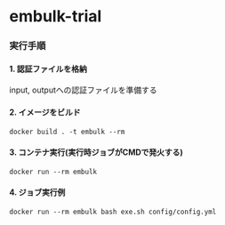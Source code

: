 # embulk-trial

### 実行手順

#### 1. 認証ファイルを格納
input, outputへの認証ファイルを準備する
#### 2. イメージをビルド
`docker build . -t embulk --rm`

#### 3. コンテナ実行(実行時ジョブがCMDで発火する)
`docker run --rm embulk`

#### 4. ジョブ実行例
`docker run --rm embulk bash exe.sh config/config.yml`